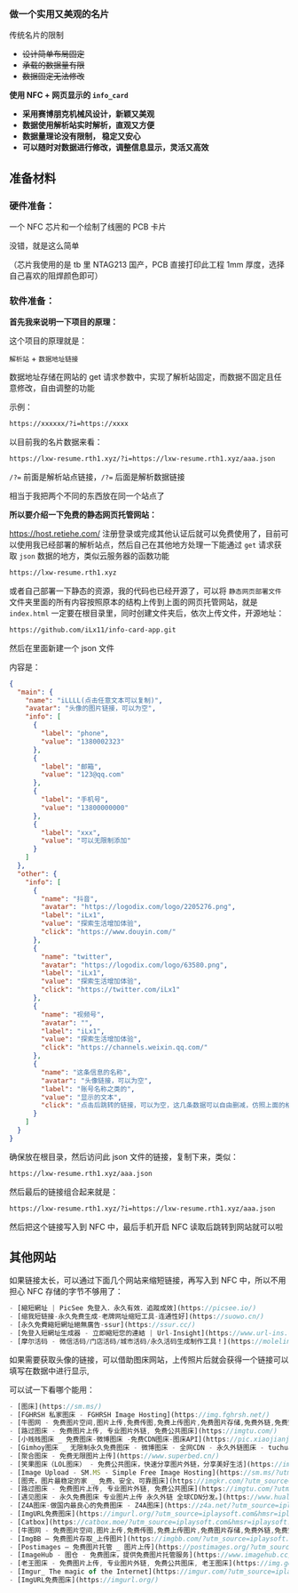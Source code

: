 ### 做一个实用又美观的名片

传统名片的限制

- ~~设计简单布局固定~~
- ~~承载的数据量有限~~
- ~~数据固定无法修改~~

**使用 NFC + 网页显示的 `info_card`** 

- **采用赛博朋克机械风设计，新颖又美观**
- **数据使用解析站实时解析，直观又方便**
- **数据量理论没有限制， 稳定又安心**
- **可以随时对数据进行修改，调整信息显示，灵活又高效**

## 准备材料

### 硬件准备：

一个 NFC 芯片和一个绘制了线圈的 PCB 卡片

没错，就是这么简单

（芯片我使用的是 tb 里 NTAG213 国产，PCB 直接打印此工程 1mm 厚度，选择自己喜欢的阻焊颜色即可）

### 软件准备：

**首先我来说明一下项目的原理：**

这个项目的原理就是：

`解析站` + `数据地址链接`

数据地址存储在网站的 get 请求参数中，实现了解析站固定，而数据不固定且任意修改，自由调整的功能

示例：

```bash
https://xxxxxx/?i=https://xxxx
```

以目前我的名片数据来看：

```bash
https://lxw-resume.rth1.xyz/?i=https://lxw-resume.rth1.xyz/aaa.json
```

`/?=` 前面是解析站点链接，`/?=`  后面是解析数据链接

相当于我把两个不同的东西放在同一个站点了

**所以要介绍一下免费的静态网页托管网站：**

https://host.retiehe.com/
注册登录或完成其他认证后就可以免费使用了，目前可以使用我已经部署的解析站点，然后自己在其他地方处理一下能通过 `get`  请求获取 `json`  数据的地方，类似云服务器的函数功能

```bash
https://lxw-resume.rth1.xyz
```

或者自己部署一下静态的资源，我的代码也已经开源了，可以将 `静态网页部署文件`文件夹里面的所有内容按照原本的结构上传到上面的网页托管网站，就是 `index.html` 一定要在根目录里，同时创建文件夹后，依次上传文件，开源地址：

```bash
https://github.com/iLx11/info-card-app.git
```

然后在里面新建一个 json 文件

内容是：

```json
{
  "main": {
    "name": "iLLLL(点击任意文本可以复制)",
    "avatar": "头像的图片链接，可以为空",
    "info": [
      {
        "label": "phone",
        "value": "1380002323"
      },
      {
        "label": "邮箱",
        "value": "123@qq.com"
      },
      {
        "label": "手机号",
        "value": "13800000000"
      },
      {
        "label": "xxx",
        "value": "可以无限制添加"
      }
    ]
  },
  "other": {
    "info": [
      {
        "name": "抖音",
        "avatar": "https://logodix.com/logo/2205276.png",
        "label": "iLx1",
        "value": "探索生活增加体验",
        "click": "https://www.douyin.com/"
      },
      {
        "name": "twitter",
        "avatar": "https://logodix.com/logo/63580.png",
        "label": "iLx1",
        "value": "探索生活增加体验",
        "click": "https://twitter.com/iLx1"
      },
      {
        "name": "视频号",
        "avatar": "",
        "label": "iLx1",
        "value": "探索生活增加体验",
        "click": "https://channels.weixin.qq.com/"
      },
      {
        "name": "这条信息的名称",
        "avatar": "头像链接，可以为空",
        "label": "账号名称之类的",
        "value": "显示的文本",
        "click": "点击后跳转的链接，可以为空，这几条数据可以自由删减，仿照上面的格式复制修改就行"
      }
    ]
  }
}
```

确保放在根目录，然后访问此 json 文件的链接，复制下来，类似：
```bash
https://lxw-resume.rth1.xyz/aaa.json
```

然后最后的链接组合起来就是：

```bash
https://lxw-resume.rth1.xyz/?i=https://lxw-resume.rth1.xyz/aaa.json
```

然后把这个链接写入到 NFC 中，最后手机开启 NFC 读取后跳转到网站就可以啦

## 其他网站

如果链接太长，可以通过下面几个网站来缩短链接，再写入到 NFC 中，所以不用担心 NFC 存储的字节不够用了：

```js
- [縮短網址 | PicSee 免登入．永久有效．追蹤成效](https://picsee.io/)
- [缩我短链接-永久免费生成-老牌网址缩短工具-连通性好](https://suowo.cn/)
- [永久免費縮短網址絕無廣告-ssur](https://ssur.cc/)
- [免登入短網址生成器 - 立即縮短您的連結 | Url-Insight](https://www.url-ins.com/shorten/)
- [摩尔活码 - 微信活码/门店活码/城市活码/永久活码生成制作工具！](https://molelink.cn/hm)
```

如果需要获取头像的链接，可以借助图床网站，上传照片后就会获得一个链接可以填写在数据中进行显示,

可以试一下看哪个能用：

```js
- [图床](https://sm.ms/)
- [FGHRSH 私家图床 - FGHRSH Image Hosting](https://img.fghrsh.net/)
- [牛图网 - 免费图片空间,图片上传,免费传图,免费上传图片,免费图片存储,免费外链,免费空间,PNG上传,GIF上传,JPEG上传,最好的图片上传站](https://niupic.com/)
- [路过图床 - 免费图片上传, 专业图片外链, 免费公共图床](https://imgtu.com/)
- [小贱贱图床 _ 免费图床-微博图床 -免费CDN图床-图床API](https://pic.xiaojianjian.net/)
- [Gimhoy图床 _ 无限制永久免费图床 - 微博图床 - 全网CDN - 永久外链图床 - tuchuang - 图片外链 - 外链相册 - 国内图床 - 论坛图片 - 淘宝图片 _ pic.Gimhoy.com](https://pic.gimhoy.com/)
- [聚合图床 - 免费无限图片上传](https://www.superbed.cn/)
- [笑果图床（LOL图床） - 免费公共图床，快速分享图片外链，分享美好生活](https://imagelol.com/?utm_source=iplaysoft.com&hmsr=iplaysoft.com)
- [Image Upload - SM.MS - Simple Free Image Hosting](https://sm.ms/?utm_source=iplaysoft.com&hmsr=iplaysoft.com)
- [图壳，图片最稳定的家 _ 免费、安全、可靠图床](https://imgkr.com/?utm_source=iplaysoft.com&hmsr=iplaysoft.com)
- [路过图床 - 免费图片上传, 专业图片外链, 免费公共图床](https://imgtu.com/?utm_source=iplaysoft.com&hmsr=iplaysoft.com)
- [遇见图床 - 永久免费图床 专业图片上传 永久外链 全球CDN分发。](https://www.hualigs.cn/?utm_source=iplaysoft.com&hmsr=iplaysoft.com)
- [Z4A图床-做国内最良心的免费图床 - Z4A图床](https://z4a.net/?utm_source=iplaysoft.com&hmsr=iplaysoft.com)
- [ImgURL免费图床](https://imgurl.org/?utm_source=iplaysoft.com&hmsr=iplaysoft.com)
- [Catbox](https://catbox.moe/?utm_source=iplaysoft.com&hmsr=iplaysoft.com)
- [牛图网 - 免费图片空间,图片上传,免费传图,免费上传图片,免费图片存储,免费外链,免费空间,PNG上传,GIF上传,JPEG上传,最好的图片上传站](https://www.niupic.com/?utm_source=iplaysoft.com&hmsr=iplaysoft.com)
- [ImgBB — 免费图片存取_上传图片](https://imgbb.com/?utm_source=iplaysoft.com&hmsr=iplaysoft.com)
- [Postimages — 免费图片托管 _ 图片上传](https://postimages.org/?utm_source=iplaysoft.com&hmsr=iplaysoft.com)
- [ImageHub - 图仓 - 免费图床，提供免费图片托管服务](https://www.imagehub.cc/?utm_source=iplaysoft.com&hmsr=iplaysoft.com)
- [老王图床 - 免费图片上传, 专业图片外链, 免费公共图床, 老王图床](https://img.gejiba.com/?utm_source=iplaysoft.com&hmsr=iplaysoft.com)
- [Imgur_ The magic of the Internet](https://imgur.com/?utm_source=iplaysoft.com&hmsr=iplaysoft.com)
- [ImgURL免费图床](https://imgurl.org/)
```

